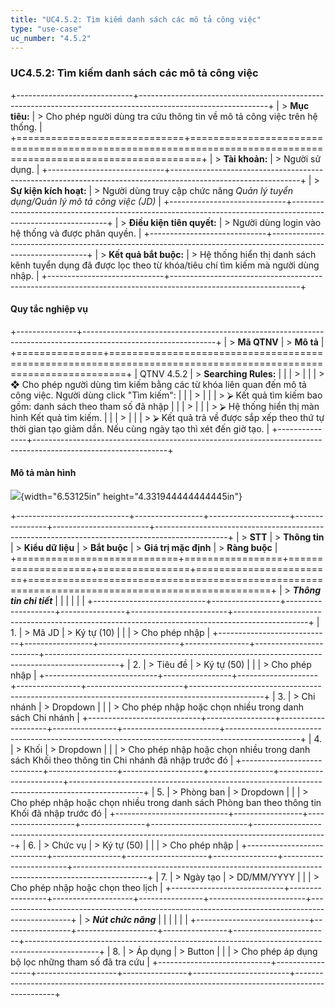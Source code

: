 ```yaml
---
title: "UC4.5.2: Tìm kiếm danh sách các mô tả công việc"
type: "use-case"
uc_number: "4.5.2"
---
```


### UC4.5.2: Tìm kiếm danh sách các mô tả công việc

+-----------------------------+--------------------------------------------------------------------------------------------------------------+
| > **Mục tiêu:**             | > Cho phép người dùng tra cứu thông tin về mô tả công việc trên hệ thống.                                    |
+=============================+==============================================================================================================+
| > **Tài khoản:**            | > Người sử dụng.                                                                                             |
+-----------------------------+--------------------------------------------------------------------------------------------------------------+
| > **Sự kiện kích hoạt:**    | > Người dùng truy cập chức năng *Quản lý tuyển dụng/Quản lý mô tả công việc (JD)*                            |
+-----------------------------+--------------------------------------------------------------------------------------------------------------+
| > **Điều kiện tiên quyết:** | > Người dùng login vào hệ thống và được phân quyền.                                                          |
+-----------------------------+--------------------------------------------------------------------------------------------------------------+
| > **Kết quả bắt buộc:**     | > Hệ thống hiển thị danh sách kênh tuyển dụng đã được lọc theo từ khóa/tiêu chí tìm kiếm mà người dùng nhập. |
+-----------------------------+--------------------------------------------------------------------------------------------------------------+

#### Quy tắc nghiệp vụ

+---------------+---------------------------------------------------------------------------------------------------------------+
| > **Mã QTNV** | > **Mô tả**                                                                                                   |
+===============+===============================================================================================================+
| QTNV 4.5.2    | > **Searching Rules:**                                                                                        |
|               | >                                                                                                             |
|               | > ❖ Cho phép người dùng tìm kiếm bằng các từ khóa liên quan đến mô tả công việc. Người dùng click "Tìm kiếm": |
|               | >                                                                                                             |
|               | > ⮚ Kết quả tìm kiếm bao gồm: danh sách theo tham số đã nhập                                                  |
|               | >                                                                                                             |
|               | > ⮚ Hệ thống hiển thị màn hình Kết quả tìm kiếm.                                                              |
|               | >                                                                                                             |
|               | > ⮚ Kết quả trả về được sắp xếp theo thứ tự thời gian tạo giảm dần. Nếu cùng ngày tạo thì xét đến giờ tạo.    |
+---------------+---------------------------------------------------------------------------------------------------------------+

####  Mô tả màn hình

![](media/image35.png){width="6.53125in" height="4.331944444444445in"}

+----------------------------+-----------------+--------------------+----------------+------------------------+------------------------------------------------------------------------------------------------+
| > **STT**                  | > **Thông tin** | > **Kiểu dữ liệu** | > **Bắt buộc** | > **Giá trị mặc định** | > **Ràng buộc**                                                                                |
+============================+=================+====================+================+========================+================================================================================================+
| > ***Thông tin chi tiết*** |                 |                    |                |                        |                                                                                                |
+----------------------------+-----------------+--------------------+----------------+------------------------+------------------------------------------------------------------------------------------------+
| 1\.                        | > Mã JD         | > Ký tự (10)       |                |                        | > Cho phép nhập                                                                                |
+----------------------------+-----------------+--------------------+----------------+------------------------+------------------------------------------------------------------------------------------------+
| 2\.                        | > Tiêu đề       | > Ký tự (50)       |                |                        | > Cho phép nhập                                                                                |
+----------------------------+-----------------+--------------------+----------------+------------------------+------------------------------------------------------------------------------------------------+
| 3\.                        | > Chi nhánh     | > Dropdown         |                |                        | > Cho phép nhập hoặc chọn nhiều trong danh sách Chi nhánh                                      |
+----------------------------+-----------------+--------------------+----------------+------------------------+------------------------------------------------------------------------------------------------+
| 4\.                        | > Khối          | > Dropdown         |                |                        | > Cho phép nhập hoặc chọn nhiều trong danh sách Khối theo thông tin Chi nhánh đã nhập trước đó |
+----------------------------+-----------------+--------------------+----------------+------------------------+------------------------------------------------------------------------------------------------+
| 5\.                        | > Phòng ban     | > Dropdown         |                |                        | > Cho phép nhập hoặc chọn nhiều trong danh sách Phòng ban theo thông tin Khối đã nhập trước đó |
+----------------------------+-----------------+--------------------+----------------+------------------------+------------------------------------------------------------------------------------------------+
| 6\.                        | > Chức vụ       | > Ký tự (50)       |                |                        | > Cho phép nhập                                                                                |
+----------------------------+-----------------+--------------------+----------------+------------------------+------------------------------------------------------------------------------------------------+
| 7\.                        | > Ngày tạo      | > DD/MM/YYYY       |                |                        | > Cho phép nhập hoặc chọn theo lịch                                                            |
+----------------------------+-----------------+--------------------+----------------+------------------------+------------------------------------------------------------------------------------------------+
| > ***Nút chức năng***      |                 |                    |                |                        |                                                                                                |
+----------------------------+-----------------+--------------------+----------------+------------------------+------------------------------------------------------------------------------------------------+
| 8\.                        | > Áp dụng       | > Button           |                |                        | > Cho phép áp dụng bộ lọc những tham số đã tra cứu                                             |
+----------------------------+-----------------+--------------------+----------------+------------------------+------------------------------------------------------------------------------------------------+
